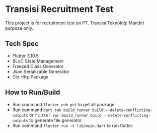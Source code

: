# Transisi Recruitment Test
This project is for recruitment test on PT. Transisi Teknologi Mandiri purpose only.
## Tech Spec
- Flutter 3.10.5
- BLoC State Management
- Freezed Class Generator
- Json Serializable Generator
- Dio Http Package
## How to Run/Build
- Run command `flutter pub get` to get all package.
- Run command `dart run build_runner build --delete-conflicting-outputs` or `flutter run build_runner build --delete-conflicting-outputs` to generate file generator.
- Run command `flutter run -t lib/main.dart` to run flutter.